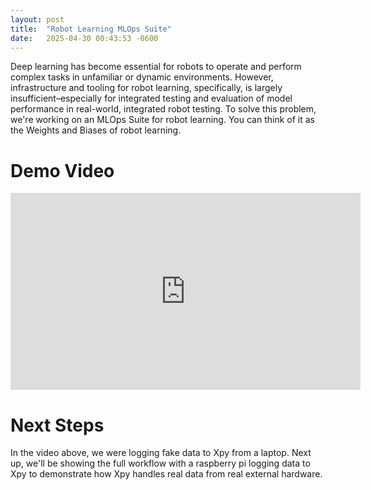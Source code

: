 ```yaml
---
layout: post
title:  "Robot Learning MLOps Suite"
date:   2025-04-30 00:43:53 -0600
---
```


Deep learning has become essential for robots to operate and perform complex tasks in unfamiliar or dynamic environments. However, infrastructure and tooling for robot learning, specifically, is largely insufficient–especially for integrated testing and evaluation of model performance in real-world, integrated robot testing. To solve this problem, we're working on an MLOps Suite for robot learning. You can think of it as the Weights and Biases of robot learning. 

# Demo Video

<div class="iframe-container">
<iframe width="560" height="315" src="https://www.youtube.com/embed/uZVU4_wXJyI?si=RWiqmmgwQZnfzL03" title="YouTube video player" frameborder="0" allow="accelerometer; autoplay; clipboard-write; encrypted-media; gyroscope; picture-in-picture; web-share" referrerpolicy="strict-origin-when-cross-origin" allowfullscreen></iframe>
</div>
<style>
  .iframe-container{
    text-align:center;
  }
</style>

# Next Steps
In the video above, we were logging fake data to Xpy from a laptop. Next up, we'll be showing the full workflow with a raspberry pi logging data to Xpy to demonstrate how Xpy handles real data from real external hardware. 